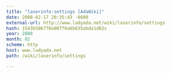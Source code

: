 ```yaml
---
title: "laserinfo:settings [AdaWiki]"
date: 2008-02-17 20:35:43 -0600
external-url: http://www.ladyada.net/wiki/laserinfo/settings
hash: 1543b506776e007f0a6b635abda1d02c
year: 2008
month: 02
scheme: http
host: www.ladyada.net
path: /wiki/laserinfo/settings

---
```



